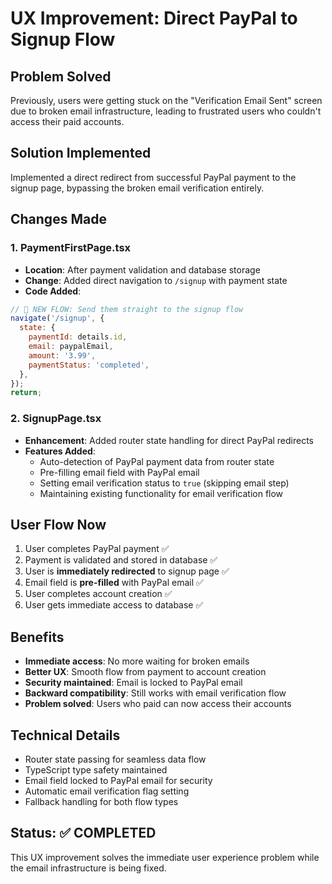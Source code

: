 # UX Improvement: Direct PayPal to Signup Flow

## Problem Solved
Previously, users were getting stuck on the "Verification Email Sent" screen due to broken email infrastructure, leading to frustrated users who couldn't access their paid accounts.

## Solution Implemented
Implemented a direct redirect from successful PayPal payment to the signup page, bypassing the broken email verification entirely.

## Changes Made

### 1. PaymentFirstPage.tsx
- **Location**: After payment validation and database storage
- **Change**: Added direct navigation to `/signup` with payment state
- **Code Added**:
```javascript
// 🔁 NEW FLOW: Send them straight to the signup flow
navigate('/signup', {
  state: {
    paymentId: details.id,
    email: paypalEmail,
    amount: '3.99',
    paymentStatus: 'completed',
  },
});
return;
```

### 2. SignupPage.tsx
- **Enhancement**: Added router state handling for direct PayPal redirects
- **Features Added**:
  - Auto-detection of PayPal payment data from router state
  - Pre-filling email field with PayPal email
  - Setting email verification status to `true` (skipping email step)
  - Maintaining existing functionality for email verification flow

## User Flow Now
1. User completes PayPal payment ✅
2. Payment is validated and stored in database ✅
3. User is **immediately redirected** to signup page ✅
4. Email field is **pre-filled** with PayPal email ✅
5. User completes account creation ✅
6. User gets immediate access to database ✅

## Benefits
- **Immediate access**: No more waiting for broken emails
- **Better UX**: Smooth flow from payment to account creation
- **Security maintained**: Email is locked to PayPal email
- **Backward compatibility**: Still works with email verification flow
- **Problem solved**: Users who paid can now access their accounts

## Technical Details
- Router state passing for seamless data flow
- TypeScript type safety maintained
- Email field locked to PayPal email for security
- Automatic email verification flag setting
- Fallback handling for both flow types

## Status: ✅ COMPLETED
This UX improvement solves the immediate user experience problem while the email infrastructure is being fixed.